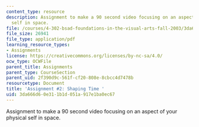 ```yaml
---
content_type: resource
description: Assignment to make a 90 second video focusing on an aspect of your physical
  self in space.
file: /courses/4-302-bsad-foundations-in-the-visual-arts-fall-2003/3da666d60e311b1d051a917e1ba0ec67_2_shaping_time_fo3.pdf
file_size: 26941
file_type: application/pdf
learning_resource_types:
- Assignments
license: https://creativecommons.org/licenses/by-nc-sa/4.0/
ocw_type: OCWFile
parent_title: Assignments
parent_type: CourseSection
parent_uid: 2f390d9c-561f-cf20-808e-8cbcc4d7478b
resourcetype: Document
title: 'Assignment #2: Shaping Time '
uid: 3da666d6-0e31-1b1d-051a-917e1ba0ec67
---
```

Assignment to make a 90 second video focusing on an aspect of your physical self in space.
